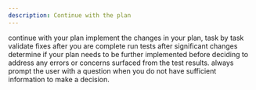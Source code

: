 ```yaml
---
description: Continue with the plan
---
```


continue with your plan
implement the changes in your plan, task by task
validate fixes after you are complete
run tests after significant changes
determine if your plan needs to be further implemented before deciding to address any errors or concerns surfaced from the test results.
always prompt the user with a question when you do not have sufficient information to make a decision.